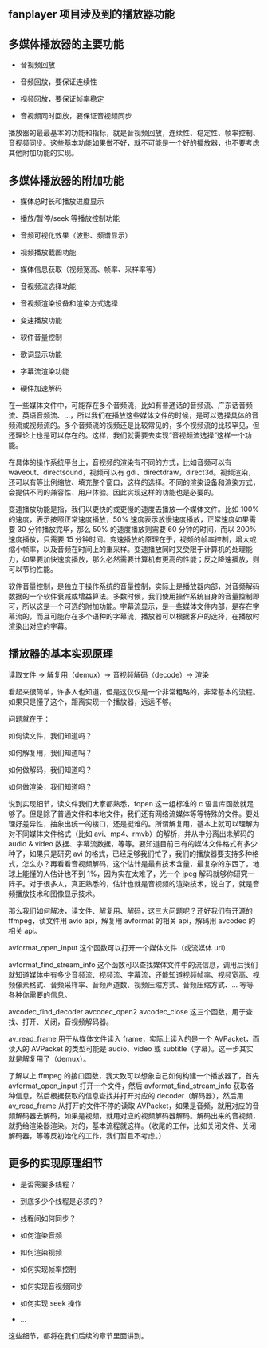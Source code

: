 ## fanplayer 项目涉及到的播放器功能

多媒体播放器的主要功能
----------------------

* 音视频回放

* 音频回放，要保证连续性

* 视频回放，要保证帧率稳定

* 音视频同时回放，要保证音视频同步

播放器的最最基本的功能和指标，就是音视频回放，连续性、稳定性、帧率控制、音视频同步。这些基本功能如果做不好，就不可能是一个好的播放器，也不要考虑其他附加功能的实现。

多媒体播放器的附加功能
----------------------
* 媒体总时长和播放进度显示

* 播放/暂停/seek 等播放控制功能

* 音频可视化效果（波形、频谱显示）

* 视频播放截图功能

* 媒体信息获取（视频宽高、帧率、采样率等）

* 音视频流选择功能

* 音视频渲染设备和渲染方式选择

* 变速播放功能

* 软件音量控制

* 歌词显示功能

* 字幕流渲染功能

* 硬件加速解码

在一些媒体文件中，可能存在多个音频流，比如有普通话的音频流、广东话音频流、英语音频流、...，所以我们在播放这些媒体文件的时候，是可以选择具体的音频流或视频流的。多个音频流的视频还是比较常见的，多个视频流的比较罕见，但还理论上也是可以存在的。这样，我们就需要去实现“音视频流选择”这样一个功能。

在具体的操作系统平台上，音视频的渲染有不同的方式，比如音频可以有 waveout、directsound，视频可以有 gdi、directdraw，direct3d。视频渲染，还可以有等比例缩放、填充整个窗口，这样的选择。不同的渲染设备和渲染方式，会提供不同的兼容性、用户体验。因此实现这样的功能也是必要的。

变速播放功能是指，我们以更快的或更慢的速度去播放一个媒体文件。比如 100% 的速度，表示按照正常速度播放，50% 速度表示放慢速度播放，正常速度如果需要 30 分钟播放完毕，那么 50% 的速度播放则需要 60 分钟的时间，而以 200% 速度播放，只需要 15 分钟时间。变速播放的原理在于，视频的帧率控制，增大或缩小帧率，以及音频在时间上的重采样。变速播放同时又受限于计算机的处理能力，如果要加快速度播放，那么必然需要计算机有更高的性能；反之降速播放，则可以节约性能。

软件音量控制，是独立于操作系统的音量控制，实际上是播放器内部，对音频解码数据的一个软件衰减或增益算法。多数时候，我们使用操作系统自身的音量控制即可，所以这是一个可选的附加功能。字幕流显示，是一些媒体文件内部，是存在字幕流的，而且可能存在多个语种的字幕流，播放器可以根据客户的选择，在播放时渲染出对应的字幕。

## 播放器的基本实现原理
读取文件 -> 解复用（demux）-> 音视频解码（decode）-> 渲染

看起来很简单，许多人也知道，但是这仅仅是一个非常粗略的，非常基本的流程。如果只是懂了这个，距离实现一个播放器，远远不够。

问题就在于：

如何读文件，我们知道吗？

如何解复用，我们知道吗？

如何做解码，我们知道吗？

如何做渲染，我们知道吗？

说到实现细节，读文件我们大家都熟悉，fopen 这一组标准的 c 语言库函数就足够了。但是除了普通文件和本地文件，我们还有网络流媒体等等特殊的文件。要处理好差异性，抽象出统一的接口，还是挺难的。所谓解复用，基本上就可以理解为对不同媒体文件格式（比如 avi、mp4、rmvb）的解析，并从中分离出未解码的 audio & video 数据、字幕流数据，等等。要知道目前已有的媒体文件格式有多少种了，如果只是研究 avi 的格式，已经足够我们忙了，我们的播放器要支持多种格式，怎么办？再看看音视频解码，这个估计是最有技术含量，最复杂的东西了，地球上能懂的人估计也不到 1%，因为实在太难了，光一个 jpeg 解码就够你研究一阵子。对于很多人，真正熟悉的，估计也就是音视频的渲染技术，说白了，就是音频播放技术和图像显示技术。

那么我们如何解决，读文件、解复用、解码，这三大问题呢？还好我们有开源的 ffmpeg，读文件用 avio api，解复用 avformat 的相关 api，解码用 avcodec 的相关 api。

avformat_open_input 这个函数可以打开一个媒体文件（或流媒体 url）

avformat_find_stream_info 这个函数可以查找媒体文件中的流信息，调用后我们就知道媒体中有多少音频流、视频流、字幕流，还能知道视频帧率、视频宽高、视频像素格式、音频采样率、音频声道数、视频压缩方式、音频压缩方式、... 等等各种你需要的信息。

avcodec_find_decoder
avcodec_open2
avcodec_close
这三个函数，用于查找、打开、关闭，音视频解码器。

av_read_frame 用于从媒体文件读入 frame，实际上读入的是一个 AVPacket，而读入的 AVPacket 的类型可能是 audio、video 或 subtitle（字幕）。这一步其实就是解复用了（demux）。

了解以上 ffmpeg 的接口函数，我大致可以想象自己如何构建一个播放器了，首先 avformat_open_input 打开一个文件，然后 avformat_find_stream_info 获取各种信息，然后根据获取的信息查找并打开对应的 decoder（解码器），然后用 av_read_frame 从打开的文件不停的读取 AVPacket，如果是音频，就用对应的音频解码器去解码，如果是视频，就用对应的视频解码器解码。解码出来的音视频，就扔给渲染器渲染。对的，基本流程就这样。（收尾的工作，比如关闭文件、关闭解码器，等等反初始化的工作，我们暂且不考虑。）

## 更多的实现原理细节
* 是否需要多线程？

* 到底多少个线程是必须的？

* 线程间如何同步？

* 如何渲染音频

* 如何渲染视频

* 如何实现帧率控制

* 如何实现音视频同步

* 如何实现 seek 操作

* ...

这些细节，都将在我们后续的章节里面讲到。


